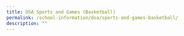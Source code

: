 ```yaml
---
title: DSA Sports and Games (Basketball)
permalink: /school-information/dsa/sports-and-games-basketball/
description: ""
---
```

